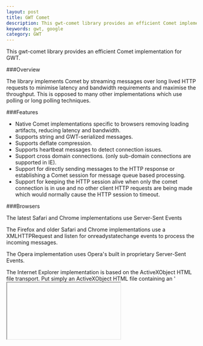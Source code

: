 ```yaml
---
layout: post
title: GWT Comet
description: This gwt-comet library provides an efficient Comet implementation for GWT. 
keywords: gwt, google
category: GWT
---
```


This gwt-comet library provides an efficient Comet implementation for GWT. 

###Overview

The library implements Comet by streaming messages over long lived HTTP requests to minimise latency and bandwidth requirements and maximise the throughput. This is opposed to many other implementations which use polling or long polling techniques. 

###Features

* Native Comet implementations specific to browsers removing loading artifacts, reducing latency and bandwidth.
* Supports string and GWT-serialized messages.
* Supports deflate compression.
* Supports heartbeat messages to detect connection issues.
* Support cross domain connections. (only sub-domain connections are supported in IE).
* Support for directly sending messages to the HTTP response or establishing a Comet session for message queue based processing.
* Support for keeping the HTTP session alive when only the comet connection is in use and no other client HTTP requests are being made which would normally cause the HTTP session to timeout. 

###Browsers

The latest Safari and Chrome implementations use Server-Sent Events

The Firefox and older Safari and Chrome implementations use a XMLHTTPRequest and listen for onreadystatechange events to process the incoming messages.

The Opera implementation uses Opera's built in proprietary Server-Sent Events.

The Internet Explorer implementation is based on the ActiveXObject HTML file transport. Put simply an ActiveXObject HTML file containing an '<iframe>' referencing the appropriate server url is created. The server sends '<script>' tags to the the '<iframe>' which are then executed. The Java Script in the <script> tags contain a call to a GWT method with a string parameter containing the message payload. This implementation has several improvements over the implementation on which it is based:

* Connection/disconnection events.
* Minimal initial padding ensuring IE starts processing the '<iframe>' document immediately.
* Minification of the Java Script turning the "parent.callback" method into a single character to minimize bandwidth requirements.
* Support for batching multiple messages into a single <script> tag to minimize bandwidth.
* Removal of '<script>' tags from the DOM once they are not needed to minimise memory requirements. 

###Servers

gwt-comet takes advantage of Glassfish's and embedded Grizzly's support for non-blocking sending and receiving and a pool of threads servicing the Comet connections.

Otherwise by default standard servlets are supported requiring one thread per Comet connection which will work on any Java web application server. 
    
###Downloads

There are a few downloads:

* **gwt-comet.jar** the library required to write code against.
* **gwt-comet-examples.war** a sample war file including a gwt client which tests various aspects of the Comet implementation including throughput, latency, serialization and connection maintenance and a gwt chat client. 
* **gwt-event-source.jar** provides a GWT client implementation of EventSource.
* **gwt-web-sockets.jar** provides a GWT client implementation of WebSockets. 

###Getting Started

https://code.google.com/p/gwt-comet/wiki/GettingStarted
